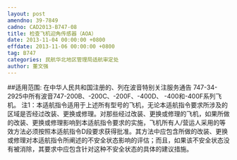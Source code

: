 ```yaml
---
layout: post
amendno: 39-7849
cadno: CAD2013-B747-08
title: 检查飞机迎角传感器（AOA）
date: 2013-11-04 00:00:00 +0800
effdate: 2013-11-06 00:00:00 +0800
tag: B747
categories: 民航华北地区管理局适航审定处
author: 董文强
---
```


##适用范围:
在中华人民共和国注册的、列在波音特别关注服务通告 747-34-2925中所有波音747-200B、-200C、-200F、-400D、 -400和-400F系列飞机。
注1：本适航指令适用于上述所有型号的飞机，无论本适航指令要求所涉及的区域是否经过改装、更换或修理。对那些经过改装、更换或修理的飞机，如果所做的改装、更换或修理影响到本适航指令要求的实施，飞机所有人/营运人采用的等效方法必须按照本适航指令D段要求获得批准。其方法中应包含所做的改装、更换或修理对本适航指令所阐述的不安全状态影响的评估；而且，如果该不安全状态没有被消除，其要求中应包含针对这种不安全状态的具体的建议措施。

